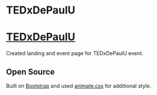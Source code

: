 TEDxDePaulU
===========

# [TEDxDePaulU](http://tedxdepaulu.com/)

Created landing and event page for TEDxDePaulU event.

## Open Source

Built on [Bootstrap](https://github.com/twitter/bootstrap) and used [animate.css](https://github.com/daneden/animate.css) for additional style.

